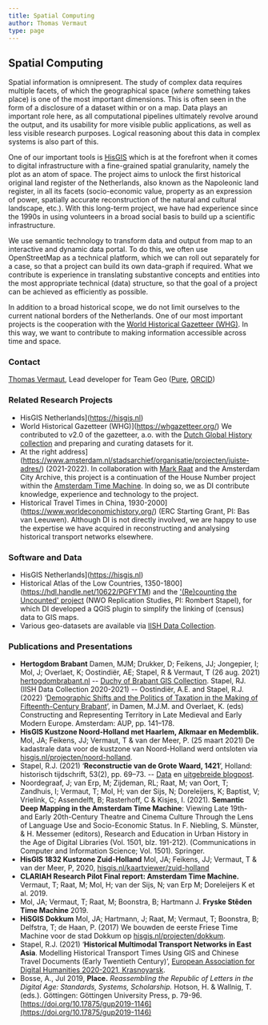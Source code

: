 ```yaml
---
title: Spatial Computing
author: Thomas Vermaut
type: page
---
```

## Spatial Computing

Spatial information is omnipresent. The study of complex data requires multiple facets, of which the geographical space (*where* something takes place) is one of the most important dimensions. This is often seen in the form of a disclosure of a dataset within or on a map. Data plays an important role here, as all computational pipelines ultimately revolve around the output, and its usability for more visible public applications, as well as less visible research purposes. Logical reasoning about this data in complex systems is also part of this.

One of our important tools is [HisGIS](https://hisgis.nl) which is at the forefront when it comes to digital infrastructure with a fine-grained spatial granularity, namely the plot as an atom of space. The project aims to unlock the first historical original land register of the Netherlands, also known as the Napoleonic land register, in all its facets (socio-economic value, property as an expression of power, spatially accurate reconstruction of the natural and cultural landscape, etc.). With this long-term project, we have had experience since the 1990s in using volunteers in a broad social basis to build up a scientific infrastructure.

We use semantic technology to transform data and output from map to an interactive and dynamic data portal. To do this, we often use OpenStreetMap as a technical platform, which we can roll out separately for a case, so that a project can build its own data-graph if required. What we contribute is experience in translating substantive concepts and entities into the most appropriate technical (data) structure, so that the goal of a project can be achieved as efficiently as possible.

In addition to a broad historical scope, we do not limit ourselves to the current national borders of the Netherlands. One of our most important projects is the cooperation with the [World Historical Gazetteer (WHG)](https://whgazetteer.org/). In this way, we want to contribute to making information accessible across time and space.

### Contact

[Thomas Vermaut](mailto:thomas.vermaut@di.huc.knaw.nl), Lead developer for Team Geo ([Pure](https://pure.knaw.nl/portal/en/persons/thomas-vermaut), [ORCID](https://orcid.org/0000-0003-2770-7383))

### Related Research Projects

- HisGIS Netherlands](https://hisgis.nl)
- World Historical Gazetteer (WHG)](https://whgazetteer.org/) We contributed to v2.0 of the gazetteer, a.o. with the [Dutch Global History collection](https://whgazetteer.org/collections/2/detail) and preparing and curating datasets for it.
- At the right address](https://www.amsterdam.nl/stadsarchief/organisatie/projecten/juiste-adres/) (2021-2022). In collaboration with [Mark Raat](https://www.fryske-akademy.nl/nl/over-ons/medewerkers/medewerkerspagina/news/detail/mraat/) and the Amsterdam City Archive, this project is a continuation of the House Number project within the [Amsterdam Time Machine](https://www.amsterdamtimemachine.nl/). In doing so, we as DI contribute knowledge, experience and technology to the project.
- Historical Travel Times in China, 1930-2000](https://www.worldeconomichistory.org/) (ERC Starting Grant, PI: Bas van Leeuwen). Although DI is not directly involved, we are happy to use the expertise we have acquired in reconstructing and analysing historical transport networks elsewhere.

### Software and Data

- HisGIS Netherlands](https://hisgis.nl)
- Historical Atlas of the Low Countries, 1350-1800](https://hdl.handle.net/10622/PGFYTM) and the ['(Re)counting the Uncounted' project](https://www.nwo.nl/projecten/40119038) (NWO Replication Studies, PI: Rombert Stapel), for which DI developed a QGIS plugin to simplify the linking of (census) data to GIS maps.
- Various geo-datasets are available via [IISH Data Collection](https://datasets.iisg.amsterdam/). 

### Publications and Presentations

- **Hertogdom Brabant** Damen, MJM; Drukker, D; Feikens, JJ; Jongepier, I; Mol, J; Overlaet, K; Oostindiër, AE; Stapel, R & Vermaut, T (26 aug. 2021) [hertogdombrabant.nl](https://hertogdombrabant.nl/)
-- [Duchy of Brabant GIS Collection](https://hdl.handle.net/10622/UOKBYL). Stapel, RJ. (IISH Data Collection 2020-2021)
-- Oostindiër, A.E. and Stapel, R.J. (2022) ‘[Demographic Shifts and the Politics of Taxation in the Making of Fifteenth-Century Brabant](https://library.oapen.org/bitstream/handle/20.500.12657/52143/9789048551804.pdf?sequence=1#page=142)’, in Damen, M.J.M. and Overlaet, K. (eds) Constructing and Representing Territory in Late Medieval and Early Modern Europe. Amsterdam: AUP, pp. 141–178.
- **HisGIS Kustzone Noord-Holland met Haarlem, Alkmaar en Medemblik.** Mol, JA; Feikens, JJ; Vermaut, T & van der Meer, P. (25 maart 2021) De kadastrale data voor de kustzone van Noord-Holland werd ontsloten via [hisgis.nl/projecten/noord-holland](https://hisgis.nl/projecten/noord-holland/).
- Stapel, R.J. (2021) ‘**Reconstructie van de Grote Waard, 1421**’, Holland: historisch tijdschrift, 53(2), pp. 69–73.
-- [Data](https://hdl.handle.net/10622/XZAHCX) en [uitgebreide blogpost](https://rombertstapel.com/2021/06/reconstruction-of-the-grote-waard-1421/).
- Noordegraaf, J; van Erp, M; Zijdeman, RL; Raat, M; van Oort, T; Zandhuis, I; Vermaut, T; Mol, H; van der Sijs, N; Doreleijers, K; Baptist, V; Vrielink, C; Assendelft, B; Rasterhoff, C & Kisjes, I. (2021). **Semantic Deep Mapping in the Amsterdam Time Machine**: Viewing Late 19th- and Early 20th-Century Theatre and Cinema Culture Through the Lens of Language Use and Socio-Economic Status. In F. Niebling, S. Münster, & H. Messemer (editors), Research and Education in Urban History in the Age of Digital Libraries (Vol. 1501, blz. 191-212). (Communications in Computer and Information Science; Vol. 1501). Springer.
- **HisGIS 1832 Kustzone Zuid-Holland** Mol, JA; Feikens, JJ; Vermaut, T & van der Meer, P, 2020, [hisgis.nl/kaartviewer/zuid-holland](https://hisgis.nl/kaartviewer/zuid-holland/)
- **CLARIAH Research Pilot Final report: Amsterdam Time Machine.** Vermaut, T; Raat, M; Mol, H; van der Sijs, N; van Erp M; Doreleijers K et al. 2019.
- Mol, JA; Vermaut, T; Raat, M; Boonstra, B; Hartmann J. **Fryske Stêden Time Machine** 2019.
- **HiSGIS Dokkum** Mol, JA; Hartmann, J; Raat, M; Vermaut, T; Boonstra, B; Delfstra, T; de Haan, P. (2017) We bouwden de eerste Friese Time Machine voor de stad Dokkum op [hisgis.nl/projecten/dokkum](https://hisgis.nl/projecten/dokkum/).
- Stapel, R.J. (2021) ‘**Historical Multimodal Transport Networks in East Asia**. Modelling Historical Transport Times Using GIS and Chinese Travel Documents (Early Twentieth Century)’, [European Association for Digital Humanities 2020-2021, Krasnoyarsk](https://eadh2020-2021.org).
- Bosse, A., Jul 2019, **Place.** _Reassembling the Republic of Letters in the Digital Age: Standards, Systems, Scholarship._ Hotson, H. & Wallnig, T. (eds.). Göttingen: Göttingen University Press, p. 79-96. [https://doi.org/10.17875/gup2019-1146](https://doi.org/10.17875/gup2019-1146)
